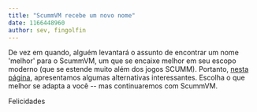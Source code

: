 ```yaml
---
title: "ScummVM recebe um novo nome"
date: 1166448960
author: sev, fingolfin
---
```


De vez em quando, alguém levantará o assunto de encontrar um nome 'melhor' para o ScummVM, um que se encaixe melhor em seu escopo moderno (que se estende muito além dos jogos SCUMM). Portanto, [nesta página](http://wiki.scummvm.org/index.php/ScummVM_Name), apresentamos algumas alternativas interessantes. Escolha o que melhor se adapta a você -- mas continuaremos com ScummVM.

Felicidades
